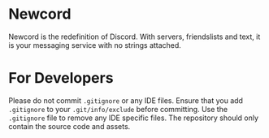 # Newcord
Newcord is the redefinition of Discord. With servers, friendslists and text, it is your messaging service with no strings attached.

# For Developers
Please do not commit `.gitignore` or any IDE files. Ensure that you add `.gitignore` to your `.git/info/exclude` before committing. Use the `.gitignore` file to remove any IDE specific files. The repository should only contain the source code and assets.

